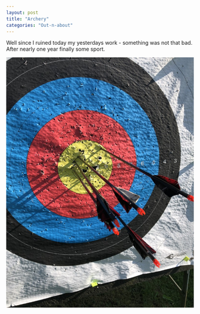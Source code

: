 ```yaml
---
layout: post
title: "Archery"
categories: "Out-n-about"
---
```


Well since I ruined today my yesterdays work - something was not that bad.\
After nearly one year finally some sport.

![Gold](/assets/pix/Archery_20230531.JPG)